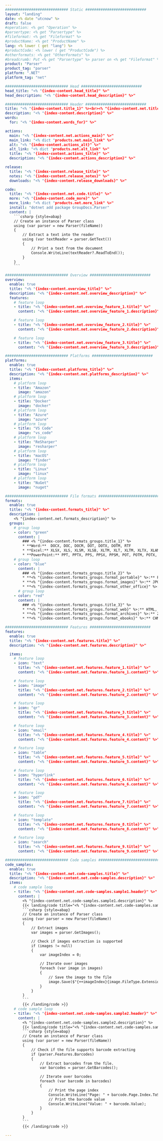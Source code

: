 ```yaml
---
############################# Static ############################
layout: "landing"
date: <% date "utcnow" %>
draft: false
#operation: <% get "Operation" %>
#parsertype: <% get "Parsertype" %>
#fileformat: <% get "Fileformat" %>
#productName: <% get "ProductName" %>
lang: <% lower ( get "lang") %>
#productCode: <% lower ( get "ProductCode") %>
#otherformats: <% get "OtherFormats" %>
#breadcrumb: Put <% get "Parsertype" %> parser on <% get "Fileformat" %> for <% get "ProgLang" %>
product: "Parser"
product_tag: "parser"
platform: ".NET"
platform_tag: "net"

############################# Head ############################
head_title: "<% "{index-content.head_title}" %>"
head_description: "<% "{index-content.head_description}" %>"

############################# Header ############################
title: "<% "{index-content.title_1}" %><br><% "{index-content.net.title_2}" %>"
description: "<% "{index-content.description}" %>"
words:
  for: "<% "{index-content.words_for}" %>"

actions:
  main: "<% "{index-content.net.actions_main}" %>"
  main_link: "<% dict "products.net.main_link" %>"
  alt: "<% "{index-content.actions_alt}" %>"
  alt_link: "<% dict "products.net.alt_link" %>"
  title: "<% "{index-content.actions_title}" %>"
  description: "<% "{index-content.actions_description}" %>"

release:
  title: "<% "{index-content.release_title}" %>"
  notes: "<% "{index-content.release_notes}" %>"
  downloads: "<% "{index-content.release_downloads}" %>"

code:
  title: "<% "{index-content.net.code.title}" %>"
  more: "<% "{index-content.code_more}" %>"
  more_link: "<% dict "products.net.more_link" %>"
  install: "dotnet add package GroupDocs.Parser"
  content: |
    ```csharp {style=abap}   
    // Create an instance of Parser class
    using (var parser = new Parser(fileName))
    {
        // Extract a text into the reader
        using (var textReader = parser.GetText())
        {
            // Print a text from the document
            Console.WriteLine(textReader?.ReadToEnd());
        }
    }
    ```

############################# Overview ############################
overview:
  enable: true
  title: "<% "{index-content.overview_title}" %>"
  description: "<% "{index-content.net.overview_description}" %>"
  features:
    # feature loop
    - title: "<% "{index-content.net.overview_feature_1.title}" %>"
      content: "<% "{index-content.net.overview_feature_1.description}" %>"

    # feature loop
    - title: "<% "{index-content.net.overview_feature_2.title}" %>"
      content: "<% "{index-content.net.overview_feature_2.description}" %>"

    # feature loop
    - title: "<% "{index-content.net.overview_feature_3.title}" %>"
      content: "<% "{index-content.net.overview_feature_3.description}" %>"

############################# Platforms ############################
platforms:
  enable: true
  title: "<% "{index-content.platforms_title}" %>"
  description: "<% "{index-content.net.platforms_description}" %>"
  items:
    # platform loop
    - title: "Amazon"
      image: "amazon"
    # platform loop
    - title: "Docker"
      image: "docker"
    # platform loop
    - title: "Azure"
      image: "azure"
    # platform loop
    - title: "VS Code"
      image: "vs_code"
    # platform loop
    - title: "ReSharper"
      image: "resharper"
    # platform loop
    - title: "macOS"
      image: "finder"
    # platform loop
    - title: "Linux"
      image: "linux"
    # platform loop
    - title: "NuGet"
      image: "nuget"

############################# File formats ############################
formats:
  enable: true
  title: "<% "{index-content.formats_title}" %>"
  description: |
    <% "{index-content.net.formats_description}" %>
  groups:
    # group loop
    - color: "green"
      content: |
        ### <% "{index-content.formats_groups.title_1}" %>
        * **Word:**  DOCX, DOC, DOCM, DOT, DOTX, DOTM, RTF
        * **Excel:** XLSX, XLS, XLSM, XLSB, XLTM, XLT, XLTM, XLTX, XLAM, SXC, SpreadsheetML
        * **PowerPoint:** PPT, PPTX, PPS, PPSX, PPSM, POT, POTM, POTX, PPTM
    # group loop
    - color: "blue"
      content: |
        ### <% "{index-content.formats_groups.title_2}" %>
        * **<% "{index-content.formats_groups.format_portable}" %>:** PDF
        * **<% "{index-content.formats_groups.format_images}" %>:** JPG, BMP, PNG, TIFF, GIF
        * **<% "{index-content.formats_groups.format_other_office}" %>:** ODT, OTT, OTS, ODS, ODP, OTP, ODG
      # group loop
    - color: "red"
      content: |
        ### <% "{index-content.formats_groups.title_3}" %>
        * **<% "{index-content.formats_groups.format_web}" %>:** HTML, MHTML
        * **<% "{index-content.formats_groups.format_archives}" %>:** ZIP, TAR, 7Z
        * **<% "{index-content.formats_groups.format_ebooks}" %>:** CHM, EPUB, FB2, MOBI

############################# Features ############################
features:
  enable: true
  title: "<% "{index-content.net.features.title}" %>"
  description: "<% "{index-content.net.features.description}" %>"

  items:
    # feature loop
    - icon: "text"
      title: "<% "{index-content.net.features.feature_1.title}" %>"
      content: "<% "{index-content.net.features.feature_1.content}" %>"

    # feature loop
    - icon: "image"
      title: "<% "{index-content.net.features.feature_2.title}" %>"
      content: "<% "{index-content.net.features.feature_2.content}" %>"

    # feature loop
    - icon: "qr"
      title: "<% "{index-content.net.features.feature_3.title}" %>"
      content: "<% "{index-content.net.features.feature_3.content}" %>"

    # feature loop
    - icon: "email"
      title: "<% "{index-content.net.features.feature_4.title}" %>"
      content: "<% "{index-content.net.features.feature_4.content}" %>"

    # feature loop
    - icon: "table"
      title: "<% "{index-content.net.features.feature_5.title}" %>"
      content: "<% "{index-content.net.features.feature_5.content}" %>"

    # feature loop
    - icon: "hyperlink"
      title: "<% "{index-content.net.features.feature_6.title}" %>"
      content: "<% "{index-content.net.features.feature_6.content}" %>"

    # feature loop
    - icon: "pdf"
      title: "<% "{index-content.net.features.feature_7.title}" %>"
      content: "<% "{index-content.net.features.feature_7.content}" %>"

    # feature loop
    - icon: "template"
      title: "<% "{index-content.net.features.feature_8.title}" %>"
      content: "<% "{index-content.net.features.feature_8.content}" %>"

    # feature loop
    - icon: "search"
      title: "<% "{index-content.net.features.feature_9.title}" %>"
      content: "<% "{index-content.net.features.feature_9.content}" %>"

############################# Code samples ############################
code_samples:
  enable: true
  title: "<% "{index-content.net.code-samples.title}" %>"
  description: "<% "{index-content.net.code-samples.description}" %>"
  items:
    # code sample loop
    - title: "<% "{index-content.net.code-samples.sample1.header}" %>"
      content: |
        <% "{index-content.net.code-samples.sample1.description}" %>
        {{< landing/code title="<% "{index-content.net.code-samples.sample1.title}" %>">}}
        ```csharp {style=abap}
        // Create an instance of Parser class
        using (var parser = new Parser(fileName))
        {
            // Extract images
            var images = parser.GetImages();

            // Check if images extraction is supported
            if (images != null)
            {
                var imageIndex = 0;

                // Iterate over images
                foreach (var image in images)
                {
                    // Save the image to the file
                    image.Save($"{++imageIndex}{image.FileType.Extension}");
                }
            }
        }
        ```
        {{< /landing/code >}}
    # code sample loop
    - title: "<% "{index-content.net.code-samples.sample2.header}" %>"
      content: |
        <% "{index-content.net.code-samples.sample2.description}" %>
        {{< landing/code title="<% "{index-content.net.code-samples.sample2.title}" %>">}}
        ```csharp {style=abap}   
        // Create an instance of Parser class
        using (var parser = new Parser(fileName))
        {
            // Check if the file supports barcode extracting
            if (parser.Features.Barcodes)
            {
                // Extract barcodes from the file.
                var barcodes = parser.GetBarcodes();

                // Iterate over barcodes
                foreach (var barcode in barcodes)
                {
                    // Print the page index
                    Console.WriteLine("Page: " + barcode.Page.Index.ToString());
                    // Print the barcode value
                    Console.WriteLine("Value: " + barcode.Value);
                }
            }
        }
        ```
        {{< /landing/code >}}

---
```


